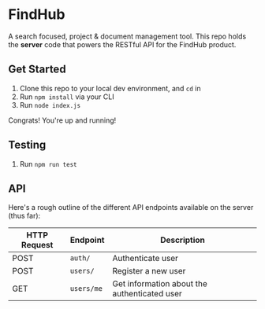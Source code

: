 # FindHub

A search focused, project &amp; document management tool.
This repo holds the **server** code that powers the RESTful API for the FindHub product.

## Get Started

1. Clone this repo to your local dev environment, and `cd` in
2. Run `npm install` via your CLI
3. Run `node index.js`

Congrats! You're up and running!

## Testing

1. Run `npm run test`

## API

Here's a rough outline of the different API endpoints available on the server (thus far):

| HTTP Request | Endpoint   | Description                                  |
| ------------ | ---------- | -------------------------------------------- |
| POST         | `auth/`    | Authenticate user                            |
| POST         | `users/`   | Register a new user                          |
| GET          | `users/me` | Get information about the authenticated user |
